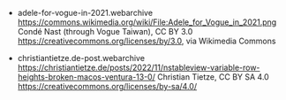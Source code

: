 - adele-for-vogue-in-2021.webarchive
  https://commons.wikimedia.org/wiki/File:Adele_for_Vogue_in_2021.png
  Condé Nast (through Vogue Taiwan), CC BY 3.0 <https://creativecommons.org/licenses/by/3.0>, via Wikimedia Commons

- christiantietze.de-post.webarchive
  <https://christiantietze.de/posts/2022/11/nstableview-variable-row-heights-broken-macos-ventura-13-0/>
  Christian Tietze, CC BY SA 4.0 <https://creativecommons.org/licenses/by-sa/4.0/>
